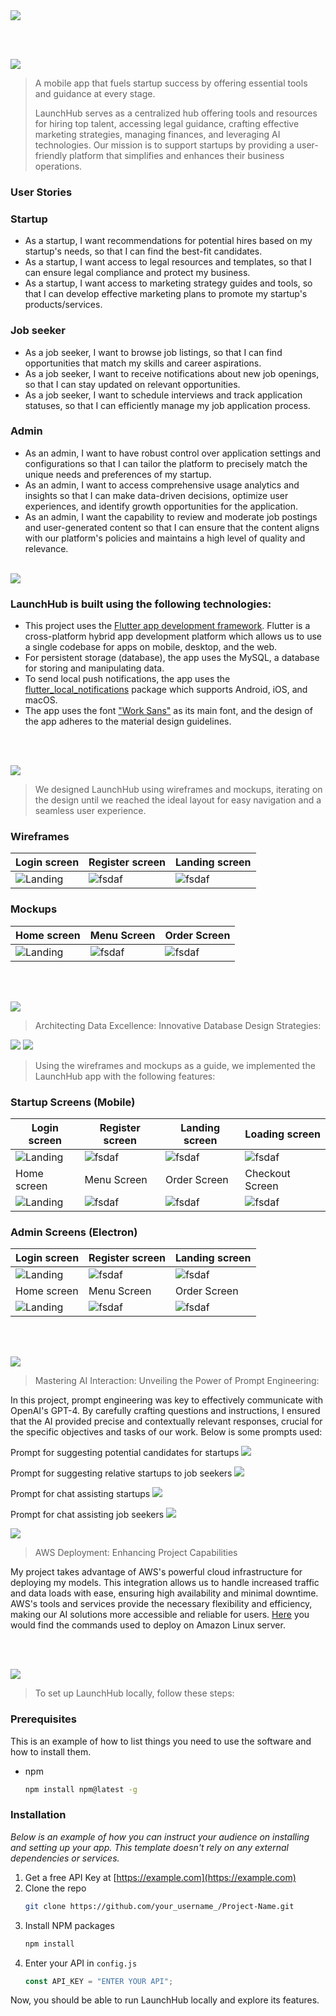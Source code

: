 <img src="./readme/title1.svg"/>

<br><br>

<!-- project philosophy -->
<img src="./readme/title2.svg"/>

> A mobile app that fuels startup success by offering essential tools and guidance at every stage.
>
> LaunchHub serves as a centralized hub offering tools and resources for hiring top talent, accessing legal guidance, crafting effective marketing strategies, managing finances, and leveraging AI technologies. Our mission is to support startups by providing a user-friendly platform that simplifies and enhances their business operations.

### User Stories

### Startup

- As a startup, I want recommendations for potential hires based on my startup's needs, so that I can find the best-fit candidates.
- As a startup, I want access to legal resources and templates, so that I can ensure legal compliance and protect my business.
- As a startup, I want access to marketing strategy guides and tools, so that I can develop effective marketing plans to promote my startup's products/services. <br/>

### Job seeker

- As a job seeker, I want to browse job listings, so that I can find opportunities that match my skills and career aspirations.
- As a job seeker, I want to receive notifications about new job openings, so that I can stay updated on relevant opportunities.
- As a job seeker, I want to schedule interviews and track application statuses, so that I can efficiently manage my job application process.

### Admin

- As an admin, I want to have robust control over application settings and configurations so that I can tailor the platform to precisely match the unique needs and preferences of my startup.
- As an admin, I want to access comprehensive usage analytics and insights so that I can make data-driven decisions, optimize user experiences, and identify growth opportunities for the application.
- As an admin, I want the capability to review and moderate job postings and user-generated content so that I can ensure that the content aligns with our platform's policies and maintains a high level of quality and relevance.
  <br><br>

<!-- Tech stack -->
<img src="./readme/title5.svg"/>

### LaunchHub is built using the following technologies:

- This project uses the [Flutter app development framework](https://flutter.dev/). Flutter is a cross-platform hybrid app development platform which allows us to use a single codebase for apps on mobile, desktop, and the web.
- For persistent storage (database), the app uses the MySQL, a database for storing and manipulating data.
- To send local push notifications, the app uses the [flutter_local_notifications](https://pub.dev/packages/flutter_local_notifications) package which supports Android, iOS, and macOS.
- The app uses the font ["Work Sans"](https://fonts.google.com/specimen/Work+Sans) as its main font, and the design of the app adheres to the material design guidelines.

<br><br>

<!-- Prototyping -->
<img src="./readme/title3.svg"/>

> We designed LaunchHub using wireframes and mockups, iterating on the design until we reached the ideal layout for easy navigation and a seamless user experience.

### Wireframes

| Login screen                            | Register screen                       | Landing screen                        |
| --------------------------------------- | ------------------------------------- | ------------------------------------- |
| ![Landing](./readme/demo/1440x1024.png) | ![fsdaf](./readme/demo/1440x1024.png) | ![fsdaf](./readme/demo/1440x1024.png) |

### Mockups

| Home screen                             | Menu Screen                           | Order Screen                          |
| --------------------------------------- | ------------------------------------- | ------------------------------------- |
| ![Landing](./readme/demo/1440x1024.png) | ![fsdaf](./readme/demo/1440x1024.png) | ![fsdaf](./readme/demo/1440x1024.png) |

<br><br>

<!-- Database -->
<img src="./readme/database.svg"/>

> Architecting Data Excellence: Innovative Database Design Strategies:

<img src="./readme/er-diagram.svg"/>

<!-- Implementation -->
<img src="./readme/title4.svg"/>

> Using the wireframes and mockups as a guide, we implemented the LaunchHub app with the following features:

### Startup Screens (Mobile)

| Login screen                              | Register screen                         | Landing screen                          | Loading screen                          |
| ----------------------------------------- | --------------------------------------- | --------------------------------------- | --------------------------------------- |
| ![Landing](https://placehold.co/900x1600) | ![fsdaf](https://placehold.co/900x1600) | ![fsdaf](https://placehold.co/900x1600) | ![fsdaf](https://placehold.co/900x1600) |
| Home screen                               | Menu Screen                             | Order Screen                            | Checkout Screen                         |
| ![Landing](https://placehold.co/900x1600) | ![fsdaf](https://placehold.co/900x1600) | ![fsdaf](https://placehold.co/900x1600) | ![fsdaf](https://placehold.co/900x1600) |

### Admin Screens (Electron)

| Login screen                            | Register screen                       | Landing screen                        |
| --------------------------------------- | ------------------------------------- | ------------------------------------- |
| ![Landing](./readme/demo/1440x1024.png) | ![fsdaf](./readme/demo/1440x1024.png) | ![fsdaf](./readme/demo/1440x1024.png) |
| Home screen                             | Menu Screen                           | Order Screen                          |
| ![Landing](./readme/demo/1440x1024.png) | ![fsdaf](./readme/demo/1440x1024.png) | ![fsdaf](./readme/demo/1440x1024.png) |

<br><br>

<!--Prompt Engineering -->
<img src="./readme/pormpt.svg">

> Mastering AI Interaction: Unveiling the Power of Prompt Engineering:

In this project, prompt engineering was key to effectively communicate with OpenAI's GPT-4. By carefully crafting questions and instructions, I ensured that the AI provided precise and contextually relevant responses, crucial for the specific objectives and tasks of our work. Below is some prompts used:

Prompt for suggesting potential candidates for startups
<img src="./readme/prompt2.jpg" />

Prompt for suggesting relative startups to job seekers
<img src="./readme/prompt1.jpg" />

Prompt for chat assisting startups
<img src="./readme/prompt3.jpg" />

Prompt for chat assisting job seekers
<img src="./readme/prompt4.jpg" />

<img src="./readme/aws.svg">

> AWS Deployment: Enhancing Project Capabilities

My project takes advantage of AWS's powerful cloud infrastructure for deploying my models. This integration allows us to handle increased traffic and data loads with ease, ensuring high availability and minimal downtime. AWS's tools and services provide the necessary flexibility and efficiency, making our AI solutions more accessible and reliable for users. <a href="./readme/aws-commands.md">Here</a> you would find the commands used to deploy on Amazon Linux server.

<br><br>

<!-- How to run -->
<img src="./readme/title6.svg"/>

> To set up LaunchHub locally, follow these steps:

### Prerequisites

This is an example of how to list things you need to use the software and how to install them.

- npm
  ```sh
  npm install npm@latest -g
  ```

### Installation

_Below is an example of how you can instruct your audience on installing and setting up your app. This template doesn't rely on any external dependencies or services._

1. Get a free API Key at [https://example.com](https://example.com)
2. Clone the repo
   ```sh
   git clone https://github.com/your_username_/Project-Name.git
   ```
3. Install NPM packages
   ```sh
   npm install
   ```
4. Enter your API in `config.js`
   ```js
   const API_KEY = "ENTER YOUR API";
   ```

Now, you should be able to run LaunchHub locally and explore its features.
